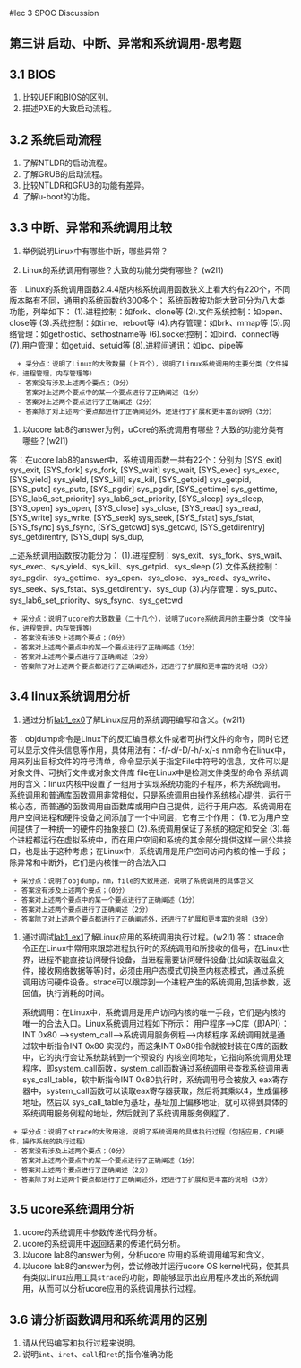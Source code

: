 #lec 3 SPOC Discussion

## 第三讲 启动、中断、异常和系统调用-思考题

## 3.1 BIOS
 1. 比较UEFI和BIOS的区别。
 1. 描述PXE的大致启动流程。

## 3.2 系统启动流程
 1. 了解NTLDR的启动流程。
 1. 了解GRUB的启动流程。
 1. 比较NTLDR和GRUB的功能有差异。
 1. 了解u-boot的功能。

## 3.3 中断、异常和系统调用比较
 1. 举例说明Linux中有哪些中断，哪些异常？
 
 1. Linux的系统调用有哪些？大致的功能分类有哪些？  (w2l1)
 
答：Linux的系统调用函数2.4.4版内核系统调用函数狭义上看大约有220个，不同版本略有不同，通用的系统函数约300多个；
系统函数按功能大致可分为八大类功能，列举如下：
(1).进程控制：如fork、clone等
(2).文件系统控制：如open、close等
(3).系统控制：如time、reboot等
(4).内存管理：如brk、mmap等
(5).网络管理：如gethostid、sethostname等
(6).socket控制：如bind、connect等
(7).用户管理：如getuid、setuid等
(8).进程间通讯：如ipc、pipe等

```
  + 采分点：说明了Linux的大致数量（上百个），说明了Linux系统调用的主要分类（文件操作，进程管理，内存管理等）
  - 答案没有涉及上述两个要点；（0分）
  - 答案对上述两个要点中的某一个要点进行了正确阐述（1分）
  - 答案对上述两个要点进行了正确阐述（2分）
  - 答案除了对上述两个要点都进行了正确阐述外，还进行了扩展和更丰富的说明（3分）
 ```
 
 1. 以ucore lab8的answer为例，uCore的系统调用有哪些？大致的功能分类有哪些？(w2l1)
 
 答：在ucore lab8的answer中，系统调用函数一共有22个：分别为
    [SYS_exit]              sys_exit,
    [SYS_fork]              sys_fork,
    [SYS_wait]              sys_wait,
    [SYS_exec]              sys_exec,
    [SYS_yield]             sys_yield,
    [SYS_kill]              sys_kill,
    [SYS_getpid]            sys_getpid,
    [SYS_putc]              sys_putc,
    [SYS_pgdir]             sys_pgdir,
    [SYS_gettime]           sys_gettime,
    [SYS_lab6_set_priority] sys_lab6_set_priority,
    [SYS_sleep]             sys_sleep,
    [SYS_open]              sys_open,
    [SYS_close]             sys_close,
    [SYS_read]              sys_read,
    [SYS_write]             sys_write,
    [SYS_seek]              sys_seek,
    [SYS_fstat]             sys_fstat,
    [SYS_fsync]             sys_fsync,
    [SYS_getcwd]            sys_getcwd,
    [SYS_getdirentry]       sys_getdirentry,
    [SYS_dup]               sys_dup,

  上述系统调用函数按功能分为：
  (1).进程控制：sys_exit、sys_fork、sys_wait、sys_exec、sys_yield、sys_kill、sys_getpid、sys_sleep
  (2).文件系统控制：sys_pgdir、sys_gettime、sys_open、sys_close、sys_read、sys_write、sys_seek、sys_fstat、sys_getdirentry、sys_dup
  (3).内存管理：sys_putc、sys_lab6_set_priority、sys_fsync、sys_getcwd
  
 ```
  + 采分点：说明了ucore的大致数量（二十几个），说明了ucore系统调用的主要分类（文件操作，进程管理，内存管理等）
  - 答案没有涉及上述两个要点；（0分）
  - 答案对上述两个要点中的某一个要点进行了正确阐述（1分）
  - 答案对上述两个要点进行了正确阐述（2分）
  - 答案除了对上述两个要点都进行了正确阐述外，还进行了扩展和更丰富的说明（3分）
 ```
 
## 3.4 linux系统调用分析
 1. 通过分析[lab1_ex0](https://github.com/chyyuu/ucore_lab/blob/master/related_info/lab1/lab1-ex0.md)了解Linux应用的系统调用编写和含义。(w2l1)
 
答：objdump命令是Linux下的反汇编目标文件或者可执行文件的命令，同时它还可以显示文件头信息等作用，具体用法有：-f/-d/-D/-h/-x/-s
    nm命令在linux中，用来列出目标文件的符号清单，命令显示关于指定File中符号的信息，文件可以是对象文件、可执行文件或对象文件库
    file在Linux中是检测文件类型的命令
    系统调用的含义：linux内核中设置了一组用于实现系统功能的子程序，称为系统调用。系统调用和普通库函数调用非常相似，只是系统调用由操作系统核心提供，运行于核心态，而普通的函数调用由函数库或用户自己提供，运行于用户态。系统调用在用户空间进程和硬件设备之间添加了一个中间层，它有三个作用：
    (1).它为用户空间提供了一种统一的硬件的抽象接口
    (2).系统调用保证了系统的稳定和安全
    (3).每个进程都运行在虚拟系统中，而在用户空间和系统的其余部分提供这样一层公共接口，也是出于这种考虑；在Linux中，系统调用是用户空间访问内核的惟一手段；除异常和中断外，它们是内核惟一的合法入口

 ```
  + 采分点：说明了objdump，nm，file的大致用途，说明了系统调用的具体含义
  - 答案没有涉及上述两个要点；（0分）
  - 答案对上述两个要点中的某一个要点进行了正确阐述（1分）
  - 答案对上述两个要点进行了正确阐述（2分）
  - 答案除了对上述两个要点都进行了正确阐述外，还进行了扩展和更丰富的说明（3分）
 
 ```
 
 1. 通过调试[lab1_ex1](https://github.com/chyyuu/ucore_lab/blob/master/related_info/lab1/lab1-ex1.md)了解Linux应用的系统调用执行过程。(w2l1)
 答：strace命令正在Linux中常用来跟踪进程执行时的系统调用和所接收的信号，在Linux世界，进程不能直接访问硬件设备，当进程需要访问硬件设备(比如读取磁盘文件，接收网络数据等等)时，必须由用户态模式切换至内核态模式，通过系统调用访问硬件设备。strace可以跟踪到一个进程产生的系统调用,包括参数，返回值，执行消耗的时间。

    系统调用：在Linux中，系统调用是用户访问内核的唯一手段，它们是内核的唯一的合法入口。Linux系统调用过程如下所示：
    用户程序-->C库（即API）：INT 0x80 -->system_call-->系统调用服务例程-->内核程序
    系统调用就是通过软中断指令INT 0x80 实现的，而这条INT 0x80指令就被封装在C库的函数中，它的执行会让系统跳转到一个预设的 内核空间地址，它指向系统调用处理程序，即system_call函数，system_call函数通过系统调用号查找系统调用表sys_call_table，软中断指令INT 0x80执行时，系统调用号会被放入 eax寄存器中，system_call函数可以读取eax寄存器获取，然后将其乘以4，生成偏移地址，然后以 sys_call_table为基址，基址加上偏移地址，就可以得到具体的系统调用服务例程的地址，然后就到了系统调用服务例程了。
 ```
  + 采分点：说明了strace的大致用途，说明了系统调用的具体执行过程（包括应用，CPU硬件，操作系统的执行过程）
  - 答案没有涉及上述两个要点；（0分）
  - 答案对上述两个要点中的某一个要点进行了正确阐述（1分）
  - 答案对上述两个要点进行了正确阐述（2分）
  - 答案除了对上述两个要点都进行了正确阐述外，还进行了扩展和更丰富的说明（3分）
 ```
 
## 3.5 ucore系统调用分析
 1. ucore的系统调用中参数传递代码分析。
 1. ucore的系统调用中返回结果的传递代码分析。
 1. 以ucore lab8的answer为例，分析ucore 应用的系统调用编写和含义。
 1. 以ucore lab8的answer为例，尝试修改并运行ucore OS kernel代码，使其具有类似Linux应用工具`strace`的功能，即能够显示出应用程序发出的系统调用，从而可以分析ucore应用的系统调用执行过程。
 
## 3.6 请分析函数调用和系统调用的区别
 1. 请从代码编写和执行过程来说明。
   1. 说明`int`、`iret`、`call`和`ret`的指令准确功能
 
